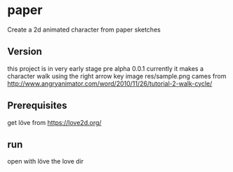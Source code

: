 # paper
Create a 2d animated character from paper sketches

## Version
this project is in very early stage pre alpha 0.0.1
currently it makes a character walk using the right arrow key 
image res/sample.png cames from http://www.angryanimator.com/word/2010/11/26/tutorial-2-walk-cycle/

## Prerequisites
get löve from https://love2d.org/

## run
open with löve the love dir

